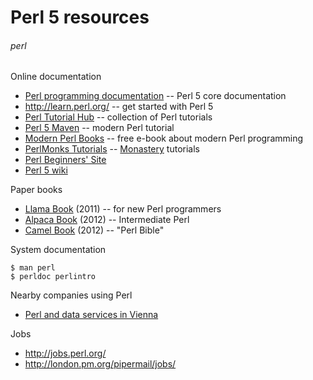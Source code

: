 # Perl 5 resources
###### perl

Online documentation

* [Perl programming documentation](http://perldoc.perl.org/) -- Perl 5 core documentation
* <http://learn.perl.org/> -- get started with Perl 5
* [Perl Tutorial Hub](http://perl-tutorial.org/) -- collection of Perl tutorials
* [Perl 5 Maven](http://perl5maven.com/) -- modern Perl tutorial
* [Modern Perl Books](http://www.modernperlbooks.com) -- free e-book about modern Perl programming
* [PerlMonks Tutorials](http://perlmonks.org/?node=Tutorials) -- [Monastery](https://en.wikipedia.org/wiki/Perl_Monks) tutorials
* [Perl Beginners' Site]([http://perl-begin.org/)
* [Perl 5 wiki](https://www.socialtext.net/perl5/index.cgi)

Paper books

* [Llama Book](https://en.wikipedia.org/wiki/Llama_book) (2011) -- for new Perl programmers
* [Alpaca Book](http://shop.oreilly.com/product/0636920012689.do) (2012) -- Intermediate Perl
* [Camel Book](http://shop.oreilly.com/product/9780596004927.do) (2012) -- "Perl Bible"

System documentation

    $ man perl
    $ perldoc perlintro

Nearby companies using Perl

* [Perl and data services in Vienna](http://perlservices.at/)

Jobs

* <http://jobs.perl.org/>
* <http://london.pm.org/pipermail/jobs/>

